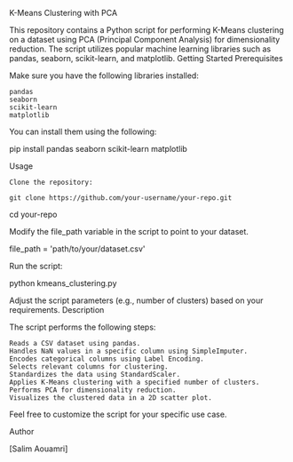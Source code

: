 K-Means Clustering with PCA

This repository contains a Python script for performing K-Means clustering on a dataset using PCA (Principal Component Analysis) for dimensionality reduction. The script utilizes popular machine learning libraries such as pandas, seaborn, scikit-learn, and matplotlib.
Getting Started
Prerequisites

Make sure you have the following libraries installed:

    pandas
    seaborn
    scikit-learn
    matplotlib

You can install them using the following:

pip install pandas seaborn scikit-learn matplotlib

Usage

    Clone the repository:

    git clone https://github.com/your-username/your-repo.git
cd your-repo

Modify the file_path variable in the script to point to your dataset.

file_path = 'path/to/your/dataset.csv'

Run the script:

python kmeans_clustering.py

Adjust the script parameters (e.g., number of clusters) based on your requirements.
Description

The script performs the following steps:

    Reads a CSV dataset using pandas.
    Handles NaN values in a specific column using SimpleImputer.
    Encodes categorical columns using Label Encoding.
    Selects relevant columns for clustering.
    Standardizes the data using StandardScaler.
    Applies K-Means clustering with a specified number of clusters.
    Performs PCA for dimensionality reduction.
    Visualizes the clustered data in a 2D scatter plot.

Feel free to customize the script for your specific use case.

Author

[Salim Aouamri]
